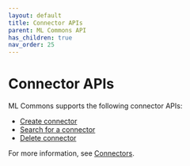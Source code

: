 ```yaml
---
layout: default
title: Connector APIs
parent: ML Commons API
has_children: true
nav_order: 25
---
```


# Connector APIs

ML Commons supports the following connector APIs:

- [Create connector]({{site.url}}{{site.baseurl}}/ml-commons-plugin/api/connector-apis/create-connector/)
- [Search for a connector]({{site.url}}{{site.baseurl}}/ml-commons-plugin/api/connector-apis/get-connector/)
- [Delete connector]({{site.url}}{{site.baseurl}}/ml-commons-plugin/api/connector-apis/delete-connector/)

For more information, see [Connectors]({{site.url}}{{site.baseurl}}/ml-commons-plugin/remote-models/connectors/).
